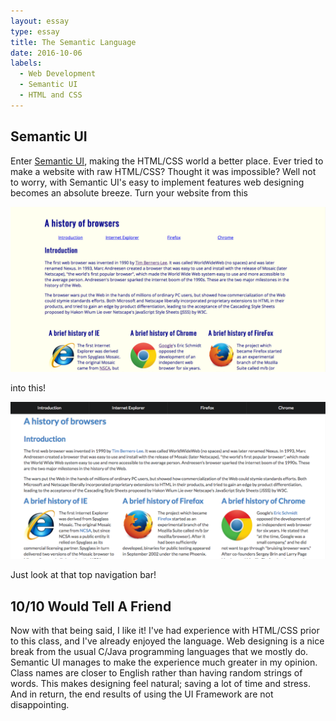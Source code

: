 ```yaml
---
layout: essay
type: essay
title: The Semantic Language
date: 2016-10-06
labels:
  - Web Development
  - Semantic UI
  - HTML and CSS
---
```


## Semantic UI

Enter <a href="http://semantic-ui.com/">Semantic UI</a>, making the HTML/CSS world a better place. Ever tried to make a website with raw HTML/CSS? Thought it was impossible? Well not to worry, with Semantic UI's easy to implement features web designing becomes an absolute breeze. Turn your website from this

<img class="ui floated rounded image" src="../images/browsinghistory-before.png">

into this!

<img class="ui floated rounded image" src="../images/browsinghistory-after.png">

Just look at that top navigation bar! 

## 10/10 Would Tell A Friend

Now with that being said, I like it! I've had experience with HTML/CSS prior to this class, and I've already enjoyed the language. Web designing is a nice break from the usual C/Java programming languages that we mostly do. Semantic UI manages to make the experience much greater in my opinion. Class names are closer to English rather than having random strings of words. This makes designing feel natural; saving a lot of time and stress. And in return, the end results of using the UI Framework are not disappointing.  
